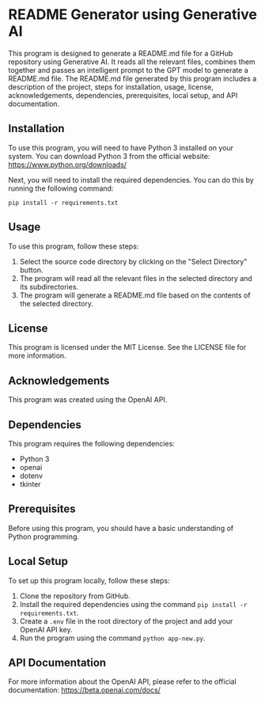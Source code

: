 # README Generator using Generative AI

This program is designed to generate a README.md file for a GitHub repository using Generative AI. It reads all the relevant files, combines them together and passes an intelligent prompt to the GPT model to generate a README.md file. The README.md file generated by this program includes a description of the project, steps for installation, usage, license, acknowledgements, dependencies, prerequisites, local setup, and API documentation.

## Installation

To use this program, you will need to have Python 3 installed on your system. You can download Python 3 from the official website: https://www.python.org/downloads/

Next, you will need to install the required dependencies. You can do this by running the following command:

```
pip install -r requirements.txt
```

## Usage

To use this program, follow these steps:

1. Select the source code directory by clicking on the "Select Directory" button.
2. The program will read all the relevant files in the selected directory and its subdirectories.
3. The program will generate a README.md file based on the contents of the selected directory.

## License

This program is licensed under the MIT License. See the LICENSE file for more information.

## Acknowledgements

This program was created using the OpenAI API.

## Dependencies

This program requires the following dependencies:

- Python 3
- openai
- dotenv
- tkinter

## Prerequisites

Before using this program, you should have a basic understanding of Python programming.

## Local Setup

To set up this program locally, follow these steps:

1. Clone the repository from GitHub.
2. Install the required dependencies using the command `pip install -r requirements.txt`.
3. Create a `.env` file in the root directory of the project and add your OpenAI API key.
4. Run the program using the command `python app-new.py`.

## API Documentation

For more information about the OpenAI API, please refer to the official documentation: https://beta.openai.com/docs/